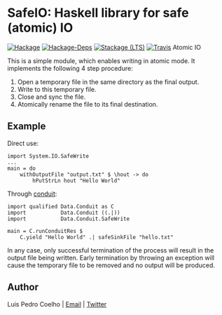 # SafeIO: Haskell library for safe (atomic) IO

[![Hackage](https://img.shields.io/hackage/v/safeio.svg)](https://hackage.haskell.org/package/safeio)
[![Hackage-Deps](https://img.shields.io/hackage-deps/v/safeio.svg)](http://packdeps.haskellers.com/feed?needle=safeio)
[![Stackage (LTS)](http://stackage.org/package/safeio/badge/lts)](http://stackage.org/lts/package/safeio)
[![Travis](https://api.travis-ci.org/luispedro/safeio.png)](https://travis-ci.org/luispedro/safeio)
Atomic IO

This is a simple module, which enables writing in atomic mode. It
implements the following 4 step procedure:

1. Open a temporary file in the same directory as the final output.
2. Write to this temporary file.
3. Close and sync the file.
4. Atomically rename the file to its final destination.


## Example

Direct use:

    import System.IO.SafeWrite
    ...
    main = do
        withOutputFile "output.txt" $ \hout -> do
            hPutStrLn hout "Hello World"

Through [conduit](https://www.stackage.org/package/conduit):

    import qualified Data.Conduit as C
    import           Data.Conduit ((.|))
    import           Data.Conduit.SafeWrite
    
    main = C.runConduitRes $
        C.yield "Hello World" .| safeSinkFile "hello.txt"

In any case, only successful termination of the process will result in the
output file being written. Early termination by throwing an exception will
cause the temporary file to be removed and no output will be produced.

## Author

Luis Pedro Coelho | [Email](mailto:luis@luispedro.org) | [Twitter](https://twitter.com/luispedrocoelho)
